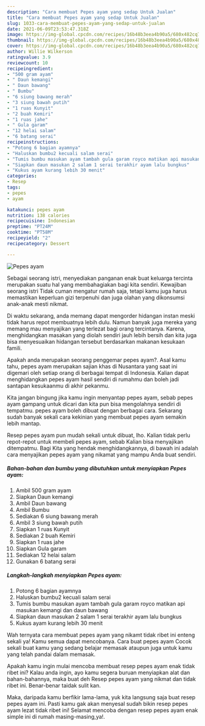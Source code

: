 ```yaml
---
description: "Cara membuat Pepes ayam yang sedap Untuk Jualan"
title: "Cara membuat Pepes ayam yang sedap Untuk Jualan"
slug: 1033-cara-membuat-pepes-ayam-yang-sedap-untuk-jualan
date: 2021-06-09T23:53:47.318Z
image: https://img-global.cpcdn.com/recipes/16b48b3eea4b90a5/680x482cq70/pepes-ayam-foto-resep-utama.jpg
thumbnail: https://img-global.cpcdn.com/recipes/16b48b3eea4b90a5/680x482cq70/pepes-ayam-foto-resep-utama.jpg
cover: https://img-global.cpcdn.com/recipes/16b48b3eea4b90a5/680x482cq70/pepes-ayam-foto-resep-utama.jpg
author: Willie Wilkerson
ratingvalue: 3.9
reviewcount: 10
recipeingredient:
- "500 gram ayam"
- " Daun kemangi"
- " Daun bawang"
- " Bumbu"
- "6 siung bawang merah"
- "3 siung bawah putih"
- "1 ruas Kunyit"
- "2 buah Kemiri"
- "1 ruas jahe"
- " Gula garam"
- "12 helai salam"
- "6 batang serai"
recipeinstructions:
- "Potong 6 bagian ayamnya"
- "Haluskan bumbu2 kecuali salam serai"
- "Tumis bumbu masukan ayam tambah gula garam royco matikan api masukan kemangi dan daun bawang"
- "Siapkan daun masukan 2 salam 1 serai terakhir ayam lalu bungkus"
- "Kukus ayam kurang lebih 30 menit"
categories:
- Resep
tags:
- pepes
- ayam

katakunci: pepes ayam 
nutrition: 138 calories
recipecuisine: Indonesian
preptime: "PT24M"
cooktime: "PT58M"
recipeyield: "2"
recipecategory: Dessert

---
```



![Pepes ayam](https://img-global.cpcdn.com/recipes/16b48b3eea4b90a5/680x482cq70/pepes-ayam-foto-resep-utama.jpg)

Sebagai seorang istri, menyediakan panganan enak buat keluarga tercinta merupakan suatu hal yang membahagiakan bagi kita sendiri. Kewajiban seorang istri Tidak cuman mengatur rumah saja, tetapi kamu juga harus memastikan keperluan gizi terpenuhi dan juga olahan yang dikonsumsi anak-anak mesti nikmat.

Di waktu  sekarang, anda memang dapat mengorder hidangan instan meski tidak harus repot membuatnya lebih dulu. Namun banyak juga mereka yang memang mau menyajikan yang terlezat bagi orang tercintanya. Karena, menghidangkan masakan yang diolah sendiri jauh lebih bersih dan kita juga bisa menyesuaikan hidangan tersebut berdasarkan makanan kesukaan famili. 



Apakah anda merupakan seorang penggemar pepes ayam?. Asal kamu tahu, pepes ayam merupakan sajian khas di Nusantara yang saat ini digemari oleh setiap orang di berbagai tempat di Indonesia. Kalian dapat menghidangkan pepes ayam hasil sendiri di rumahmu dan boleh jadi santapan kesukaanmu di akhir pekanmu.

Kita jangan bingung jika kamu ingin menyantap pepes ayam, sebab pepes ayam gampang untuk dicari dan kita pun bisa mengolahnya sendiri di tempatmu. pepes ayam boleh dibuat dengan berbagai cara. Sekarang sudah banyak sekali cara kekinian yang membuat pepes ayam semakin lebih mantap.

Resep pepes ayam pun mudah sekali untuk dibuat, lho. Kalian tidak perlu repot-repot untuk membeli pepes ayam, sebab Kalian bisa menyajikan ditempatmu. Bagi Kita yang hendak menghidangkannya, di bawah ini adalah cara menyajikan pepes ayam yang nikamat yang mampu Anda buat sendiri.

<!--inarticleads1-->

##### Bahan-bahan dan bumbu yang dibutuhkan untuk menyiapkan Pepes ayam:

1. Ambil 500 gram ayam
1. Siapkan  Daun kemangi
1. Ambil  Daun bawang
1. Ambil  Bumbu
1. Sediakan 6 siung bawang merah
1. Ambil 3 siung bawah putih
1. Siapkan 1 ruas Kunyit
1. Sediakan 2 buah Kemiri
1. Siapkan 1 ruas jahe
1. Siapkan  Gula garam
1. Sediakan 12 helai salam
1. Gunakan 6 batang serai




<!--inarticleads2-->

##### Langkah-langkah menyiapkan Pepes ayam:

1. Potong 6 bagian ayamnya
1. Haluskan bumbu2 kecuali salam serai
1. Tumis bumbu masukan ayam tambah gula garam royco matikan api masukan kemangi dan daun bawang
1. Siapkan daun masukan 2 salam 1 serai terakhir ayam lalu bungkus
1. Kukus ayam kurang lebih 30 menit




Wah ternyata cara membuat pepes ayam yang nikamt tidak ribet ini enteng sekali ya! Kamu semua dapat mencobanya. Cara buat pepes ayam Cocok sekali buat kamu yang sedang belajar memasak ataupun juga untuk kamu yang telah pandai dalam memasak.

Apakah kamu ingin mulai mencoba membuat resep pepes ayam enak tidak ribet ini? Kalau anda ingin, ayo kamu segera buruan menyiapkan alat dan bahan-bahannya, maka buat deh Resep pepes ayam yang nikmat dan tidak ribet ini. Benar-benar taidak sulit kan. 

Maka, daripada kamu berfikir lama-lama, yuk kita langsung saja buat resep pepes ayam ini. Pasti kamu gak akan menyesal sudah bikin resep pepes ayam lezat tidak ribet ini! Selamat mencoba dengan resep pepes ayam enak simple ini di rumah masing-masing,ya!.

